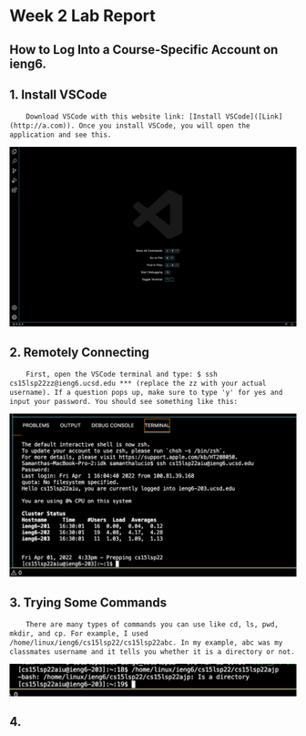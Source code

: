 # Week 2 Lab Report

## How to Log Into a Course-Specific Account on ieng6.

## 1. Install VSCode

        Download VSCode with this website link: [Install VSCode]([Link](http://a.com)). Once you install VSCode, you will open the application and see this.

![Image](installingVscode.png)

## 2. Remotely Connecting

        First, open the VSCode terminal and type: $ ssh cs15lsp22zz@ieng6.ucsd.edu *** (replace the zz with your actual username). If a question pops up, make sure to type 'y' for yes and input your password. You should see something like this:

![Image](remotelyConnecting.png)

## 3. Trying Some Commands

        There are many types of commands you can use like cd, ls, pwd, mkdir, and cp. For example, I used /home/linux/ieng6/cs15lsp22/cs15lsp22abc. In my example, abc was my classmates username and it tells you whether it is a directory or not. 
    
![Image](tryingSomeCommands.png)

## 4. 
